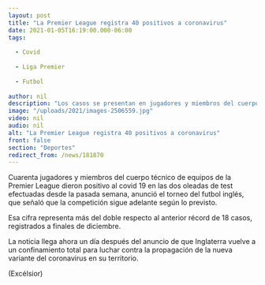 ```yaml
---
layout: post
title: "La Premier League registra 40 positivos a coronavirus"
date: 2021-01-05T16:19:00.000-06:00
tags:
  
  - Covid
  
  - Liga Premier
  
  - Futbol
  
author: nil
description: "Los casos se presentan en jugadores y miembros del cuerpo técnico. La liga sigue según lo previsto"
image: "/uploads/2021/images-2506559.jpg"
video: nil
audio: nil
alt: "La Premier League registra 40 positivos a coronavirus"
front: false
section: "Deportes"
redirect_from: /news/181870
---
```


Cuarenta jugadores y miembros del cuerpo técnico de equipos de la Premier League dieron positivo al covid 19 en las dos oleadas de test efectuadas desde la pasada semana, anunció el torneo del futbol inglés, que señaló que la competición sigue adelante según lo previsto.

Esa cifra representa más del doble respecto al anterior récord de 18 casos, registrados a finales de diciembre.

La noticia llega ahora un día después del anuncio de que Inglaterra vuelve a un confinamiento total para luchar contra la propagación de la nueva variante del coronavirus en su territorio.

(Excélsior)